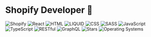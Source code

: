 # Shopify Developer 👋

![Shopify](https://img.shields.io/badge/-Shopify-555?style=flat&logo=shopify)
![React](https://img.shields.io/badge/-React-555?style=flat&logo=React)
![HTML](https://img.shields.io/badge/-HTML-555?style=flat&logo=html5)
![LIQUID](https://img.shields.io/badge/-LIQUID-555?style=flat&logo=elixir)
![CSS](https://img.shields.io/badge/-CSS-555?style=flat&logo=css3)
![SASS](https://img.shields.io/badge/-SASS-555?style=flat&logo=sass)
![JavaScript](https://img.shields.io/badge/-JavaScript-555?style=flat&logo=javascript)
![TypeScript](https://img.shields.io/badge/-TypeScript-555?style=flat&logo=typescript)
![RESTful](https://img.shields.io/badge/-RESTful-555?style=flat&logo=swagger)
![GraphQL](https://img.shields.io/badge/-GraphQL-555?style=flat&logo=graphql)
![Stars](https://img.shields.io/github/stars/maxvien?label=Stars&logo=github)
![Operating Systems](https://img.shields.io/powershellgallery/p/DNS.1.1.1.1?color=007ec6&label=OS&logo=windows)



<!--
**Maxvien/maxvien** is a ✨ _special_ ✨ repository because its `README.md` (this file) appears on your GitHub profile.

Here are some ideas to get you started:

- 🔭 I’m currently working on ...
- 🌱 I’m currently learning ...
- 👯 I’m looking to collaborate on ...
- 🤔 I’m looking for help with ...
- 💬 Ask me about ...
- 📫 How to reach me: ...
- 😄 Pronouns: ...
- ⚡ Fun fact: ...
-->
